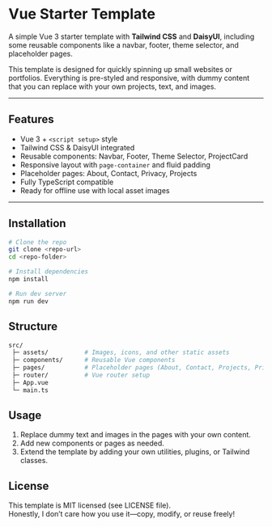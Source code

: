 # Vue Starter Template

A simple Vue 3 starter template with **Tailwind CSS** and **DaisyUI**, including some reusable components like a navbar, footer, theme selector, and placeholder pages.

This template is designed for quickly spinning up small websites or portfolios. Everything is pre-styled and responsive, with dummy content that you can replace with your own projects, text, and images.

---

## Features

- Vue 3 + `<script setup>` style
- Tailwind CSS & DaisyUI integrated
- Reusable components: Navbar, Footer, Theme Selector, ProjectCard
- Responsive layout with `page-container` and fluid padding
- Placeholder pages: About, Contact, Privacy, Projects
- Fully TypeScript compatible
- Ready for offline use with local asset images

---

## Installation

```bash
# Clone the repo
git clone <repo-url>
cd <repo-folder>

# Install dependencies
npm install

# Run dev server
npm run dev
```

## Structure

```bash
src/
 ├─ assets/          # Images, icons, and other static assets
 ├─ components/      # Reusable Vue components
 ├─ pages/           # Placeholder pages (About, Contact, Projects, Privacy)
 ├─ router/          # Vue router setup
 ├─ App.vue
 └─ main.ts
```

## Usage

1. Replace dummy text and images in the pages with your own content.
2. Add new components or pages as needed.
3. Extend the template by adding your own utilities, plugins, or Tailwind classes.

## License

This template is MIT licensed (see LICENSE file).  
Honestly, I don’t care how you use it—copy, modify, or reuse freely!
